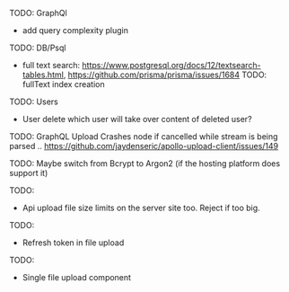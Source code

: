 TODO: GraphQl
- add query complexity plugin 

TODO: DB/Psql
- full text search: https://www.postgresql.org/docs/12/textsearch-tables.html, https://github.com/prisma/prisma/issues/1684
TODO: fullText index creation

TODO: Users
- User delete which user will take over content of deleted user? 

TODO: GraphQL Upload Crashes node if cancelled while stream is being parsed .. 
https://github.com/jaydenseric/apollo-upload-client/issues/149


TODO: Maybe switch from Bcrypt to Argon2 (if the hosting platform does support it)

TODO:
- Api upload file size limits on the server site too. Reject if too big.

TODO:
- Refresh token in file upload

TODO: 
- Single file upload component
